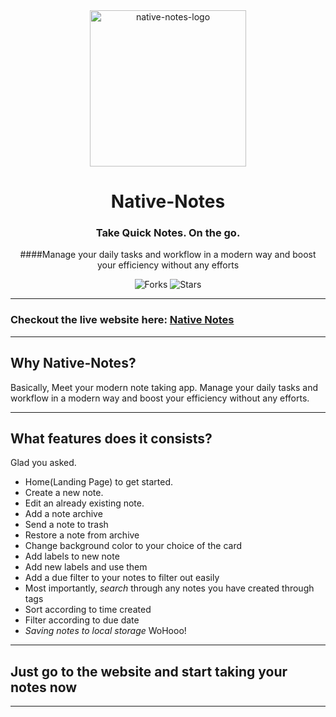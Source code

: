 <div align="center">

<img src="/src/assets/hero-image.png" alt="native-notes-logo" width="250" height="250" />
  
# Native-Notes

### Take Quick Notes. On the go.

####Manage your daily tasks and workflow in a modern way and boost your efficiency without any efforts

![Forks](https://img.shields.io/github/forks/hinanshisuthar/native-notes)
![Stars](https://img.shields.io/github/stars/hinanshisuthar/native-notes)

</div>

---

### Checkout the live website here: [Native Notes](https://native-notes.netlify.app/)

---

## Why Native-Notes?
Basically, Meet your modern note taking app.
Manage your daily tasks and workflow in a modern way and boost your efficiency without any efforts.


---

## What features does it consists?

Glad you asked.
- Home(Landing Page) to get started.
- Create a new note.
- Edit an already existing note.
- Add a note archive
- Send a note to trash
- Restore a note from archive
- Change background color to your choice of the card
- Add labels to new note
- Add new labels and use them
- Add a due filter to your notes to filter out easily
- Most importantly, *search* through any notes you have created through tags
- Sort according to time created
- Filter according to due date
- *Saving notes to local storage* WoHooo!

---
## Just go to the website and start taking your notes now

---
